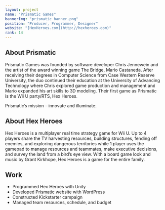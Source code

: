 ```yaml
---
layout: project
name: "Prismatic Games"
bannerImg: "prismatic_banner.png"
position: "Producer, Programmer, Designer"
website: "[HexHeroes.com](http://hexheroes.com)"
rank: 14
---
```


## About Prismatic ##
Prismatic Games was founded by software developer Chris Jennewein and the artist of the award winning game The Bridge, Mario Castaneda. After receiving their degrees in Computer Science from Case Western Reserve University, the duo continued their education at the University of Advancing Technology where Chris explored game production and management and Mario expanded his art skills to 3D modeling. Their first game as Prismatic is the Wii U party/RTS, Hex Heroes. 

Prismatic’s mission – innovate and illuminate.

## About Hex Heroes ##

Hex Heroes is a multiplayer real time strategy game for Wii U. Up to 4 players share the TV harvesting resources, building structures, fending off enemies, and exploring dangerous territories while 1 player uses the gamepad to manage resources and teammates, make executive decisions, and survey the land from a bird’s eye view. With a board game look and music by Grant Kirkhope, Hex Heroes is a game for the entire family.

## Work ##

* Programmed Hex Heroes with Unity
* Developed Prismatic website with WordPress
* Constructed Kickstarter campaign
* Managed team resources, schedule, and budget